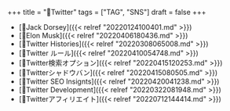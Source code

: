 +++
title = "🔖Twitter"
tags = ["TAG", "SNS"]
draft = false
+++

-   [👨Jack Dorsey]({{< relref "20220124100401.md" >}})
-   [👨Elon Musk]({{< relref "20220406180436.md" >}})
-   [📝Twitter Histories]({{< relref "20220308065008.md" >}})
-   [📝Twitter ルール]({{< relref "20220410054748.md" >}})
-   [📝Twitter検索オプション]({{< relref "20220415120253.md" >}})
-   [📝Twitterシャドウバン]({{< relref "20220415080505.md" >}})
-   [📝Twitter SEO Insignts]({{< relref "20220420041238.md" >}})
-   [📁Twitter Development]({{< relref "20220322081948.md" >}})
-   [🔖Twitterアフィリエイト]({{< relref "20220712144414.md" >}})
